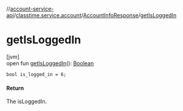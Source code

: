 //[account-service-api](../../../index.md)/[classtime.service.account](../index.md)/[AccountInfoResponse](index.md)/[getIsLoggedIn](get-is-logged-in.md)

# getIsLoggedIn

[jvm]\
open fun [getIsLoggedIn](get-is-logged-in.md)(): [Boolean](https://kotlinlang.org/api/latest/jvm/stdlib/kotlin/-boolean/index.html)

`bool is_logged_in = 6;`

#### Return

The isLoggedIn.
